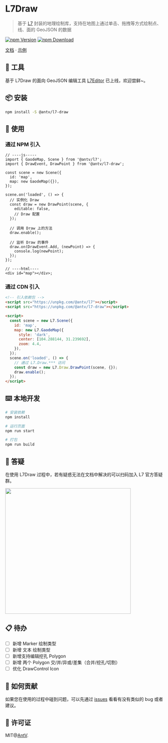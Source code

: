 # L7Draw

> 基于 [L7](https://l7.antv.vision/zh) 封装的地理绘制库，支持在地图上通过单击、拖拽等方式绘制点、线、面的 GeoJSON 的数据

[![npm Version](https://img.shields.io/npm/v/@antv/l7-draw.svg)](https://www.npmjs.com/package/@antv/l7-draw) [![npm Download](https://img.shields.io/npm/dm/@antv/l7-draw.svg)](https://www.npmjs.com/package/@antv/l7-draw)

[文档](https://antv.vision/L7Draw/docs/draw/point) · [示例](https://antv.vision/L7Draw/example/point/start)

## 🔨 工具

基于 L7Draw 的面向 GeoJSON 编辑工具 [L7Editor](https://l7editor.antv.antgroup.com/) 已上线，欢迎尝鲜~。

## 📦 安装

```bash
npm install -S @antv/l7-draw
```

## 🔨 使用

### 通过 NPM 引入

```tsx | pure
// ----js-----
import { GaodeMap, Scene } from '@antv/l7';
import { DrawEvent, DrawPoint } from '@antv/l7-draw';

const scene = new Scene({
  id: 'map',
  map: new GaodeMap({}),
});

scene.on('loaded', () => {
  // 实例化 Draw
  const draw = new DrawPoint(scene, {
    editable: false,
    // Draw 配置
  });

  // 调用 Draw 上的方法
  draw.enable();

  // 监听 Draw 的事件
  draw.on(DrawEvent.Add, (newPoint) => {
    console.log(newPoint);
  });
});

// ----html----
<div id="map"></div>;
```

### 通过 CDN 引入

```html | pure
<!-- 引入依赖包 -->
<script src="https://unpkg.com/@antv/l7"></script>
<script src="https://unpkg.com/@antv/l7-draw"></script>

<script>
  const scene = new L7.Scene({
    id: 'map',
    map: new L7.GaodeMap({
      style: 'dark',
      center: [104.288144, 31.239692],
      zoom: 4.4,
    }),
  });
  scene.on('loaded', () => {
    // 通过 L7.Draw.*** 访问
    const draw = new L7.Draw.DrawPoint(scene, {});
    draw.enable();
  });
</script>
```

## ⌨️ 本地开发

```bash
# 安装依赖
npm install

# 运行页面
npm run start

# 打包
npm run build
```

## 💬 答疑

在使用 L7Draw 过程中，若有疑惑无法在文档中解决的可以扫码加入 L7 官方答疑群。

<img src="https://mdn.alipayobjects.com/huamei_baaa7a/afts/img/A*GZGoTLCplgYAAAAAAAAAAAAADqSCAQ/original" width="400"/>

## 📋 待办

- [ ] 新增 Marker 绘制类型
- [ ] 新增 文本 绘制类型
- [ ] 新增支持编辑挖孔 Polygon
- [ ] 新增 两个 Polygon 交/并/异或/差集（合并/挖孔/切割）
- [ ] 优化 DrawControl Icon

## 🤝 如何贡献

如果您在使用的过程中碰到问题，可以先通过 [issues](https://github.com/antvis/l7-draw/issues) 看看有没有类似的 bug 或者建议。

## 📖 许可证

MIT@[AntV](https://github.com/antvis).
